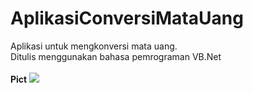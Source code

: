 # AplikasiConversiMataUang
Aplikasi untuk mengkonversi mata uang. <br> Ditulis menggunakan bahasa pemrograman VB.Net
<br>
<br>
<b> Pict </b>
<img src="https://i.imgur.com/5ToCdhE.jpg"> 
